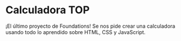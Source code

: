 # Calculadora TOP

¡El último proyecto de Foundations! Se nos pide crear una calculadora usando todo lo aprendido sobre HTML, CSS y JavaScript.
